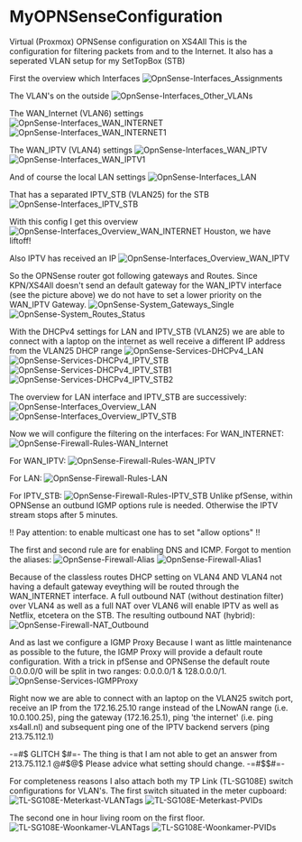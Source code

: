 # MyOPNSenseConfiguration
Virtual (Proxmox) OPNSense configuration on XS4All
This is the configuration for filtering packets from and to the Internet. It also has a seperated VLAN setup for my SetTopBox (STB)

First the overview which Interfaces
![OpnSense-Interfaces_Assignments](https://user-images.githubusercontent.com/59983726/153193421-1a3a78eb-3d5b-4b63-a15e-ec40272a2b52.jpg)

The VLAN's on the outside
![OpnSense-Interfaces_Other_VLANs](https://user-images.githubusercontent.com/59983726/153196675-9ca2bba0-e34a-4abe-ac5c-8e57db60cef8.jpg)

The WAN_Internet (VLAN6) settings
![OpnSense-Interfaces_WAN_INTERNET](https://user-images.githubusercontent.com/59983726/153194062-6fa7d591-f335-4182-99b0-e43757d4e0cd.jpg)
![OpnSense-Interfaces_WAN_INTERNET1](https://user-images.githubusercontent.com/59983726/153194060-2379b253-7844-435e-b061-41a6c3c4398a.jpg)

The WAN_IPTV (VLAN4) settings
![OpnSense-Interfaces_WAN_IPTV](https://user-images.githubusercontent.com/59983726/153194306-973bc8c2-9746-420e-94fb-aa823f0cc6db.jpg)
![OpnSense-Interfaces_WAN_IPTV1](https://user-images.githubusercontent.com/59983726/153194317-e4e622e8-9a99-4559-8d72-cfc1dfd76281.jpg)

And of course the local LAN settings
![OpnSense-Interfaces_LAN](https://user-images.githubusercontent.com/59983726/153196074-3c61d609-136e-47f0-9d5e-c5c53b42ccba.jpg)

That has a separated IPTV_STB (VLAN25) for the STB
![OpnSense-Interfaces_IPTV_STB](https://user-images.githubusercontent.com/59983726/153196255-55524d28-4150-48ba-8524-fc57ef53051d.jpg)

With this config I get this overview
![OpnSense-Interfaces_Overview_WAN_INTERNET](https://user-images.githubusercontent.com/59983726/153196748-a82faff8-f0e5-426f-b122-c469e338a26c.jpg)
Houston, we have liftoff!

Also IPTV has received an IP
![OpnSense-Interfaces_Overview_WAN_IPTV](https://user-images.githubusercontent.com/59983726/153197099-ca5747b6-b9f8-4290-820e-34e39b73c4ca.jpg)

So the OPNSense router got following gateways and Routes.
Since KPN/XS4All doesn't send an default gateway for the WAN_IPTV interface (see the picture above) we do not have to set a lower priority on the WAN_IPTV Gateway.
![OpnSense-System_Gateways_Single](https://user-images.githubusercontent.com/59983726/153205974-865dc354-8f19-41c0-8ce0-a348da68304b.jpg)
![OpnSense-System_Routes_Status](https://user-images.githubusercontent.com/59983726/153205985-f13251a5-964a-4780-81bc-1a2dedaf3e8e.jpg)

With the DHCPv4 settings for LAN and IPTV_STB (VLAN25) we are able to connect with a laptop on the internet as well receive a different IP address from the VLAN25 DHCP range
![OpnSense-Services-DHCPv4_LAN](https://user-images.githubusercontent.com/59983726/153205339-4a180808-988e-42e1-a30c-ef99bfb93299.jpg)
![OpnSense-Services-DHCPv4_IPTV_STB](https://user-images.githubusercontent.com/59983726/153205368-42b02c5a-8630-45f2-b2ca-b2b64bd9934b.jpg)
![OpnSense-Services-DHCPv4_IPTV_STB1](https://user-images.githubusercontent.com/59983726/153205386-36a2b049-a3cb-4d25-9119-4509a6b0e461.jpg)
![OpnSense-Services-DHCPv4_IPTV_STB2](https://user-images.githubusercontent.com/59983726/153205404-ace50984-9ebe-480c-9681-c8dda6e0c5a4.jpg)

The overview for LAN interface and IPTV_STB are successively:
![OpnSense-Interfaces_Overview_LAN](https://user-images.githubusercontent.com/59983726/153225069-80457535-6d70-4be5-8717-42355bbbda6c.jpg)
![OpnSense-Interfaces_Overview_IPTV_STB](https://user-images.githubusercontent.com/59983726/153225078-24523a56-8750-49c7-a726-588347123f5a.jpg)

Now we will configure the filtering on the interfaces:
For WAN_INTERNET:
![OpnSense-Firewall-Rules-WAN_Internet](https://user-images.githubusercontent.com/59983726/153206730-896057e8-550b-485b-9f9f-4529bfa0ed3c.jpg)

For WAN_IPTV:
![OpnSense-Firewall-Rules-WAN_IPTV](https://user-images.githubusercontent.com/59983726/153206825-9a8f0aa9-e554-400f-a802-21bdfaea301a.jpg)

For LAN:
![OpnSense-Firewall-Rules-LAN](https://user-images.githubusercontent.com/59983726/153206874-461765dc-1cad-4922-982b-fde6a4be806c.jpg)

For IPTV_STB:
![OpnSense-Firewall-Rules-IPTV_STB](https://user-images.githubusercontent.com/59983726/153206960-74af4510-a2f5-48f2-afab-85a4115e48ea.jpg)
Unlike pfSense, within OPNSense an outbund IGMP options rule is needed. Otherwise the IPTV stream stops after 5 minutes.

!! Pay attention: to enable multicast one has to set "allow options" !!

The first and second rule are for enabling DNS and ICMP. 
Forgot to mention the aliases:
![OpnSense-Firewall-Alias](https://user-images.githubusercontent.com/59983726/153210456-904a3401-2eaa-4a7f-865f-0728d55f6807.jpg)
![OpnSense-Firewall-Alias1](https://user-images.githubusercontent.com/59983726/153210473-050b9086-3148-451d-8ea4-fa37d6b8b2d5.jpg)

Because of the classless routes DHCP setting on VLAN4 AND VLAN4 not having a default gateway eveything will be routed through the WAN_INTERNET interface. A full outbound NAT (without destination filter) over VLAN4 as well as a full NAT over VLAN6 will enable IPTV as well as Netflix, etcetera on the STB.
The resulting outbound NAT (hybrid):
![OpnSense-Firewall-NAT_Outbound](https://user-images.githubusercontent.com/59983726/153213876-9b2a1e70-1dfe-426d-a36e-2826d198c461.jpg)

And as last we configure a IGMP Proxy
Because I want as little maintenance as possible to the future, the IGMP Proxy will provide a default route configuration. With a trick in pfSense and OPNSense the default route 0.0.0.0/0 will be split in two ranges: 0.0.0.0/1 & 128.0.0.0/1.
![OpnSense-Services-IGMPProxy](https://user-images.githubusercontent.com/59983726/153215546-03483072-62f9-4432-9ff2-271e3d392fe5.jpg)

Right now we are able to connect with an laptop on the VLAN25 switch port, receive an IP from the 172.16.25.10 range instead of the LNowAN range (i.e. 10.0.100.25), ping the gateway (172.16.25.1), ping 'the internet' (i.e. ping xs4all.nl) and subsequent ping one of the IPTV backend servers (ping 213.75.112.1)

-=#$ GLITCH $#=-
The thing is that I am not able to get an answer from 213.75.112.1 @#$@$ Please advice what setting should change.
-=#$$#=-

For completeness reasons I also attach both my TP Link (TL-SG108E) switch configurations for VLAN's. 
The first switch situated in the meter cupboard:
![TL-SG108E-Meterkast-VLANTags](https://user-images.githubusercontent.com/59983726/153216892-48164462-5480-4044-ab22-ff9572627a27.jpg)
![TL-SG108E-Meterkast-PVIDs](https://user-images.githubusercontent.com/59983726/153217024-59891cf7-d9b2-4f31-9066-2edfab66e544.jpg)

The second one in hour living room on the first floor.
![TL-SG108E-Woonkamer-VLANTags](https://user-images.githubusercontent.com/59983726/153217110-925338f3-b380-418f-b43e-e92288b06877.jpg)
![TL-SG108E-Woonkamer-PVIDs](https://user-images.githubusercontent.com/59983726/153217124-3fede997-68a8-40d4-b7af-5756ee0a6354.jpg)

